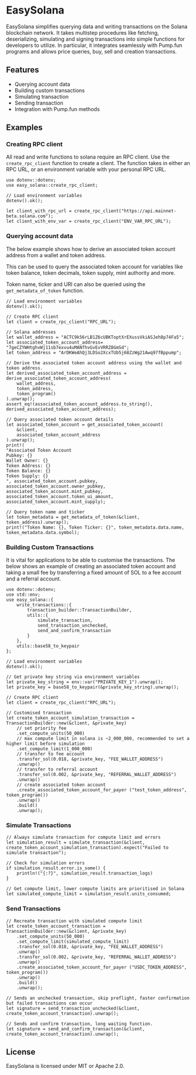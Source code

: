 # EasySolana

EasySolana simplifies querying data and writing transactions on the Solana
blockchain network. It takes multistep procedures like fetching, deserializing,
simulating and signing transactions into simple functions for developers to utilize.
In particular, it integrates seamlessly with Pump.fun programs and allows price queries, 
buy, sell and creation transactions. 

## Features

- Querying account data 
- Building custom transactions
- Simulating transaction
- Sending transaction
- Integration with Pump.fun methods

## Examples

### Creating RPC client
All read and write functions to solana require an RPC client. Use the `create_rpc_client` function to create a client. The function takes in either an RPC URL, or an environment variable with your personal RPC URL.
```
use dotenv::dotenv;
use easy_solana::create_rpc_client;

// Load environment variables
dotenv().ok();

let client_with_rpc_url = create_rpc_client("https://api.mainnet-beta.solana.com");
let client_with_env_var = create_rpc_client("ENV_VAR_RPC_URL");
```

### Querying account data
The below example shows how to derive an associated token account address from a wallet and token address. 

This can be used to query the associated token account for variables like token balance, token decimals, token supply, mint authority and more.

Token name, ticker and URI can also be queried using the `get_metadata_of_token` function. 
```
// Load environment variables
dotenv().ok();

// Create RPC client
let client = create_rpc_client("RPC_URL");

// Solana addresses
let wallet_address = "ACTC9k56rLB1Z6cUBKToptXrEXussVkiASJeh8p74Fa5";
let associated_token_account_address= "7geCZYWHtghvWj11sb7exvu4uMANfhvGvEvVRRZ8GmSd";
let token_address = "ArDKWeAhQj3LDSo2XcxTUb5j68ZzWg21Awq97fBppump";

// Derive the associated token account address using the wallet and token address.
let derived_associated_token_account_address = derive_associated_token_account_address(
    wallet_address, 
    token_address, 
    token_program()
).unwrap();
assert_eq!(associated_token_account_address.to_string(), derived_associated_token_account_address);

// Query associated token account details
let associated_token_account = get_associated_token_account(
    &client, 
    associated_token_account_address
).unwrap();
print!(
"Associated Token Account
Pubkey: {}
Wallet Owner: {}
Token Address: {}
Token Balance: {}
Token Supply: {}
", associated_token_account.pubkey, 
associated_token_account.owner_pubkey,
associated_token_account.mint_pubkey, 
associated_token_account.token_ui_amount, 
associated_token_account.mint_supply);

// Query token name and ticker
let token_metadata = get_metadata_of_token(&client, token_address).unwrap();
print!("Token Name: {}, Token Ticker: {}", token_metadata.data.name, token_metadata.data.symbol);
```

### Building Custom Transactions
It is vital for applications to be able to customise the transactions. The below shows an example of creating an associated token account and taking a small fee by transferring a fixed amount of SOL to a fee account and a referral account.
```
use dotenv::dotenv;
use std::env;
use easy_solana::{
    write_transactions::{
        transaction_builder::TransactionBuilder,
        utils::{
            simulate_transaction,
            send_transaction_unchecked,
            send_and_confirm_transaction
        }
    },
    utils::base58_to_keypair
};

// Load environment variables
dotenv().ok();

// Get private key string via environment variables
let private_key_string = env::var("PRIVATE_KEY_1").unwrap();
let private_key = base58_to_keypair(&private_key_string).unwrap();

// Create RPC client
let client = create_rpc_client("RPC_URL");

// Customised transaction
let create_token_account_simulation_transaction = TransactionBuilder::new(&client, &private_key)
    // set priority fee
    .set_compute_units(50_000) 
    // max compute limit in solana is ~2_000_000, recommended to set a higher limit before simulation 
    .set_compute_limit(1_000_000) 
    // transfer to fee account
    .transfer_sol(0.018, &private_key, "FEE_WALLET_ADDRESS") 
    .unwrap()
    // transfer to referral account
    .transfer_sol(0.002, &private_key, "REFERRAL_WALLET_ADDRESS") 
    .unwrap()
    // create associated token account
    .create_associated_token_account_for_payer ("test_token_address", token_program())
    .unwrap()
    .build()
    .unwrap();
```

### Simulate Transactions
```
// Always simulate transaction for compute limit and errors
let simulation_result = simulate_transaction(&client, create_token_account_simulation_transaction).expect("Failed to simulate transaction");

// Check for simulation errors
if simulation_result.error.is_some() {
    println!("{:?}", simulation_result.transaction_logs)
}

// Get compute limit, lower compute limits are prioritised in Solana
let simulated_compute_limit = simulation_result.units_consumed;
```

### Send Transactions
```
// Recreate transaction with simulated compute limit
let create_token_account_transaction = TransactionBuilder::new(&client, &private_key)
    .set_compute_units(50_000) 
    .set_compute_limit(simulated_compute_limit) 
    .transfer_sol(0.018, &private_key, "FEE_WALLET_ADDRESS") 
    .unwrap()
    .transfer_sol(0.002, &private_key, "REFERRAL_WALLET_ADDRESS") 
    .unwrap()
    .create_associated_token_account_for_payer ("USDC_TOKEN_ADDRESS", token_program())
    .unwrap()
    .build()
    .unwrap();

// Sends an unchecked transaction, skip preflight, faster confirmation but failed transactions can occur
let signature = send_transaction_unchecked(&client, create_token_account_transaction).unwrap();

// Sends and confirm transaction, long waiting function. 
let signature = send_and_confirm_transaction(&client, create_token_account_transaction).unwrap();
```


## License
EasySolana is licensed under MIT or Apache 2.0.
